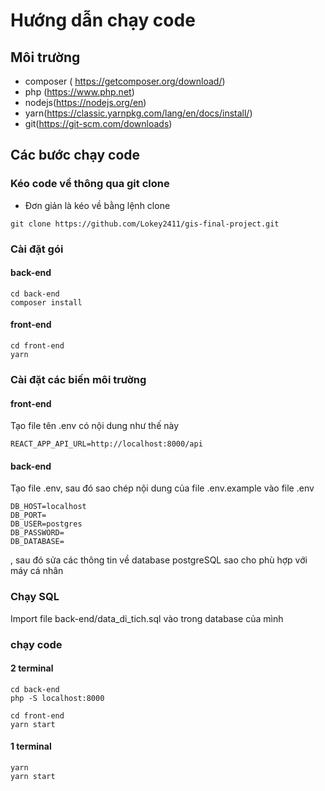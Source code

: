 # Hướng dẫn chạy code

## Môi trường

- composer ( https://getcomposer.org/download/)
- php (https://www.php.net)
- nodejs(https://nodejs.org/en)
- yarn(https://classic.yarnpkg.com/lang/en/docs/install/)
- git(https://git-scm.com/downloads)

## Các bước chạy code

### Kéo code về thông qua git clone

- Đơn giản là kéo về bằng lệnh clone

```
git clone https://github.com/Lokey2411/gis-final-project.git
```

### Cài đặt gói

#### back-end

```
cd back-end
composer install
```

#### front-end

```
cd front-end
yarn
```

### Cài đặt các biến môi trường

#### front-end

Tạo file tên .env có nội dung như thế này

```
REACT_APP_API_URL=http://localhost:8000/api
```

#### back-end

Tạo file .env, sau đó sao chép nội dung của file .env.example vào file .env

```
DB_HOST=localhost
DB_PORT=
DB_USER=postgres
DB_PASSWORD=
DB_DATABASE=
```

, sau đó sửa các thông tin về database postgreSQL sao cho phù hợp với máy cá nhân

### Chạy SQL

Import file back-end/data_di_tich.sql vào trong database của mình

### chạy code

#### 2 terminal

```
cd back-end
php -S localhost:8000
```

```
cd front-end
yarn start
```

#### 1 terminal

```
yarn
yarn start
```
